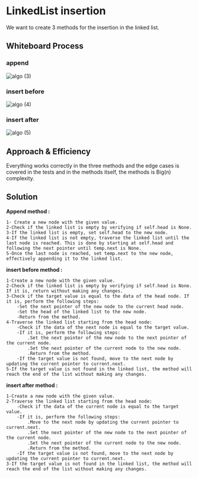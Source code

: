 # LinkedList insertion
We want to create 3 methods for the insertion in the linked list.

## Whiteboard Process
### append
![algo (3)](https://github.com/11mones/data-structures-and-algorithms/assets/72322641/a998fd65-81cb-47ed-bd88-a0b8a9bf4d4e)
### insert before
![algo (4)](https://github.com/11mones/data-structures-and-algorithms/assets/72322641/ed3120cf-1e4f-4887-9feb-e28c337769c6)
### insert after
![algo (5)](https://github.com/11mones/data-structures-and-algorithms/assets/72322641/6f446a3d-28ba-4200-9edb-80bcc5130d33)









## Approach & Efficiency
Everything works correctly in the three methods and the edge cases is covered in the tests and in the methods itself, the methods is Big(n) complexity.

## Solution
**Append method :**



    1- Create a new node with the given value.
    2-Check if the linked list is empty by verifying if self.head is None.
    3-If the linked list is empty, set self.head to the new node.
    4-If the linked list is not empty, traverse the linked list until the last node is reached. This is done by starting at self.head and following the next pointer until temp.next is None.
    5-Once the last node is reached, set temp.next to the new node, effectively appending it to the linked list.




**insert before method :**



    1-Create a new node with the given value.
    2-Check if the linked list is empty by verifying if self.head is None. If it is, return without making any changes.
    3-Check if the target value is equal to the data of the head node. If it is, perform the following steps:
        -Set the next pointer of the new node to the current head node.
        -Set the head of the linked list to the new node.
        -Return from the method.
    4-Traverse the linked list starting from the head node:
        -Check if the data of the next node is equal to the target value.
        -If it is, perform the following steps:
            .Set the next pointer of the new node to the next pointer of the current node.
            .Set the next pointer of the current node to the new node.
            .Return from the method.
        -If the target value is not found, move to the next node by updating the current pointer to current.next.
    5-If the target value is not found in the linked list, the method will reach the end of the list without making any changes.




**insert after method :**



    1-Create a new node with the given value.
    2-Traverse the linked list starting from the head node:
        -Check if the data of the current node is equal to the target value.
        -If it is, perform the following steps:
            .Move to the next node by updating the current pointer to current.next.
            .Set the next pointer of the new node to the next pointer of the current node.
            .Set the next pointer of the current node to the new node.
            .Return from the method.
        -If the target value is not found, move to the next node by updating the current pointer to current.next.
    3-If the target value is not found in the linked list, the method will reach the end of the list without making any changes.
